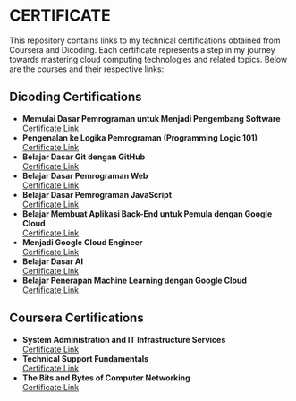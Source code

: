 # CERTIFICATE

This repository contains links to my technical certifications obtained from Coursera and Dicoding. Each certificate represents a step in my journey towards mastering cloud computing technologies and related topics. Below are the courses and their respective links:

## Dicoding Certifications
- **Memulai Dasar Pemrograman untuk Menjadi Pengembang Software**  
  [Certificate Link](https://www.dicoding.com/certificates/81P2VJKY8POY)
- **Pengenalan ke Logika Pemrograman (Programming Logic 101)**  
  [Certificate Link](https://www.dicoding.com/certificates/QLZ94ENLDP5D)
- **Belajar Dasar Git dengan GitHub**  
  [Certificate Link](https://www.dicoding.com/certificates/98XW2J8M9PM3)
- **Belajar Dasar Pemrograman Web**  
  [Certificate Link](https://www.dicoding.com/certificates/KEXL8DOQYZG2)
- **Belajar Dasar Pemrograman JavaScript**  
  [Certificate Link](https://www.dicoding.com/certificates/ERZR1M5KWZYV)
- **Belajar Membuat Aplikasi Back-End untuk Pemula dengan Google Cloud**  
  [Certificate Link](https://www.dicoding.com/certificates/KEXL19DK0XG2)
- **Menjadi Google Cloud Engineer**  
  [Certificate Link](https://www.dicoding.com/certificates/MRZMELKQ3PYQ)
- **Belajar Dasar AI**  
  [Certificate Link](https://www.dicoding.com/certificates/NVP7Q8RVRZR0)
- **Belajar Penerapan Machine Learning dengan Google Cloud**  
  [Certificate Link](https://www.dicoding.com/certificates/98XWL2DJ9ZM3)

## Coursera Certifications
- **System Administration and IT Infrastructure Services**  
  [Certificate Link](https://coursera.org/share/420ab784082cc45ea0d0cc480fdc0c7a)
- **Technical Support Fundamentals**  
  [Certificate Link](https://coursera.org/share/b099e2fa458736eebc2c8888e24af3d5)
- **The Bits and Bytes of Computer Networking**  
  [Certificate Link](https://coursera.org/share/f9c1b2b268149e36f95372826486034f)
